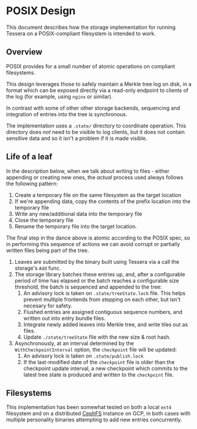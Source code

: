 # POSIX Design

This document describes how the storage implementation for running Tessera on a POSIX-compliant filesystem
is intended to work.

## Overview

POSIX provides for a small number of atomic operations on compliant filesystems.

This design leverages those to safely maintain a Merkle tree log on disk, in a format
which can be exposed directly via a read-only endpoint to clients of the log (for example,
using `nginx` or similar).

In contrast with some of other other storage backends, sequencing and integration of entries into
the tree is synchronous.

The implementation uses a `.state/` directory to coordinate operation.
This directory does _not_ need to be visible to log clients, but it does not contain sensitive
data and so it isn't a problem if it is made visible.

## Life of a leaf

In the description below, when we talk about writing to files - either appending or creating new ones,
the _actual_ process used always follows the following pattern:
1. Create a temporary file on the same filesystem as the target location
1. If we're appending data, copy the contents of the prefix location into the temporary file
1. Write any new/additional data into the temporary file
1. Close the temporary file
1. Rename the temporary file into the target location.

The final step in the dance above is atomic according to the POSIX spec, so in performing this sequence
of actions we can avoid corrupt or partially written files being part of the tree.

1. Leaves are submitted by the binary built using Tessera via a call the storage's `Add` func.
1. The storage library batches these entries up, and, after a configurable period of time has elapsed
   or the batch reaches a configurable size threshold, the batch is sequenced and appended to the tree:
   1. An advisory lock is taken on `.state/treeState.lock` file.
      This helps prevent multiple frontends from stepping on each other, but isn't necesary for safety.
   1. Flushed entries are assigned contiguous sequence numbers, and written out into entry bundle files.
   1. Integrate newly added leaves into Merkle tree, and write tiles out as files.
   1. Update `./state/treeState` file with the new size & root hash.
1. Asynchronously, at an interval determined by the `WithCheckpointInterval` option, the `checkpoint` file
will be updated:
   1. An advisory lock is taken on `.state/publish.lock`
   1. If the last-modified date of the `checkpoint` file is older than the checkpoint update interval,
      a new checkpoint which commits to the latest tree state is produced and written to the `checkpoint`
      file.

## Filesystems

This implementation has been somewhat tested on both a local `ext4` filesystem and on a distributed
[CephFS](https://docs.ceph.com/en/reef/cephfs/) instance on GCP, in both cases with multiple
personality binaries attempting to add new entries concurrently.
